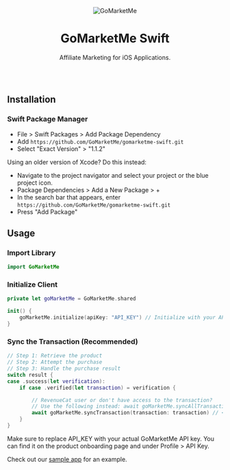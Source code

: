 <div align="center">
    <img src="https://static.gomarketme.net/assets/gmm-icon.png" alt="GoMarketMe"/>
    <br>
    <h1>GoMarketMe Swift</h1>
    <p>Affiliate Marketing for iOS Applications.</p>
    <br>
    <br>
</div>


## Installation

### Swift Package Manager

- File > Swift Packages > Add Package Dependency
- Add `https://github.com/GoMarketMe/gomarketme-swift.git`
- Select "Exact Version" > "1.1.2"



Using an older version of Xcode? Do this instead:

- Navigate to the project navigator and select your project or the blue project icon.
- Package Dependencies > Add a New Package > +
- In the search bar that appears, enter `https://github.com/GoMarketMe/gomarketme-swift.git`
- Press "Add Package"

## Usage

### Import Library

```swift
import GoMarketMe
```

### Initialize Client

```swift
private let goMarketMe = GoMarketMe.shared

init() {
    goMarketMe.initialize(apiKey: "API_KEY") // Initialize with your API key
}
```

### Sync the Transaction (Recommended)

```swift
// Step 1: Retrieve the product
// Step 2: Attempt the purchase
// Step 3: Handle the purchase result
switch result { 
case .success(let verification):
    if case .verified(let transaction) = verification {

        // RevenueCat user or don't have access to the transaction? 
        // Use the following instead: await goMarketMe.syncAllTransactions().
        await goMarketMe.syncTransaction(transaction: transaction) // <- add this line for faster processing
    }
}
```

Make sure to replace API_KEY with your actual GoMarketMe API key. You can find it on the product onboarding page and under Profile > API Key.

Check out our <a href="https://github.com/GoMarketMe/gomarketme-swift-sample-app" target="_blank">sample app</a> for an example.